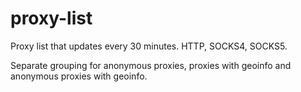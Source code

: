 # proxy-list
Proxy list that updates every 30 minutes.
HTTP, SOCKS4, SOCKS5.

Separate grouping for anonymous proxies, proxies with geoinfo and anonymous proxies with geoinfo.
